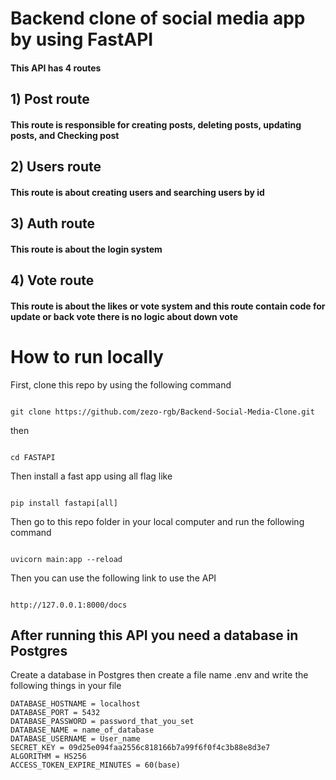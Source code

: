 # Backend clone  of social media app by using FastAPI

#### This API  has 4 routes

## 1) Post route

#### This route is responsible for creating posts, deleting posts, updating posts, and Checking post

## 2) Users route

#### This route is about creating users and searching users by id

## 3) Auth route

#### This route is about the login system

## 4) Vote route

 #### This route is about the likes or vote system and this route contain code for update or back vote there is no logic about down vote

# How to run locally
First, clone this repo by using the following command
````

git clone https://github.com/zezo-rgb/Backend-Social-Media-Clone.git

````
then 
````

cd FASTAPI

````

Then install a fast app using all flag like 

````

pip install fastapi[all]

````

Then go to this repo folder in your local computer and run the following command
````

uvicorn main:app --reload

````

Then you can use the following link to use the  API

````

http://127.0.0.1:8000/docs 

````

## After running this API you need a database in Postgres 
Create a database in Postgres then create a file name .env and write the following things in your file 

````
DATABASE_HOSTNAME = localhost
DATABASE_PORT = 5432
DATABASE_PASSWORD = password_that_you_set
DATABASE_NAME = name_of_database
DATABASE_USERNAME = User_name
SECRET_KEY = 09d25e094faa2556c818166b7a99f6f0f4c3b88e8d3e7 
ALGORITHM = HS256
ACCESS_TOKEN_EXPIRE_MINUTES = 60(base)

````
